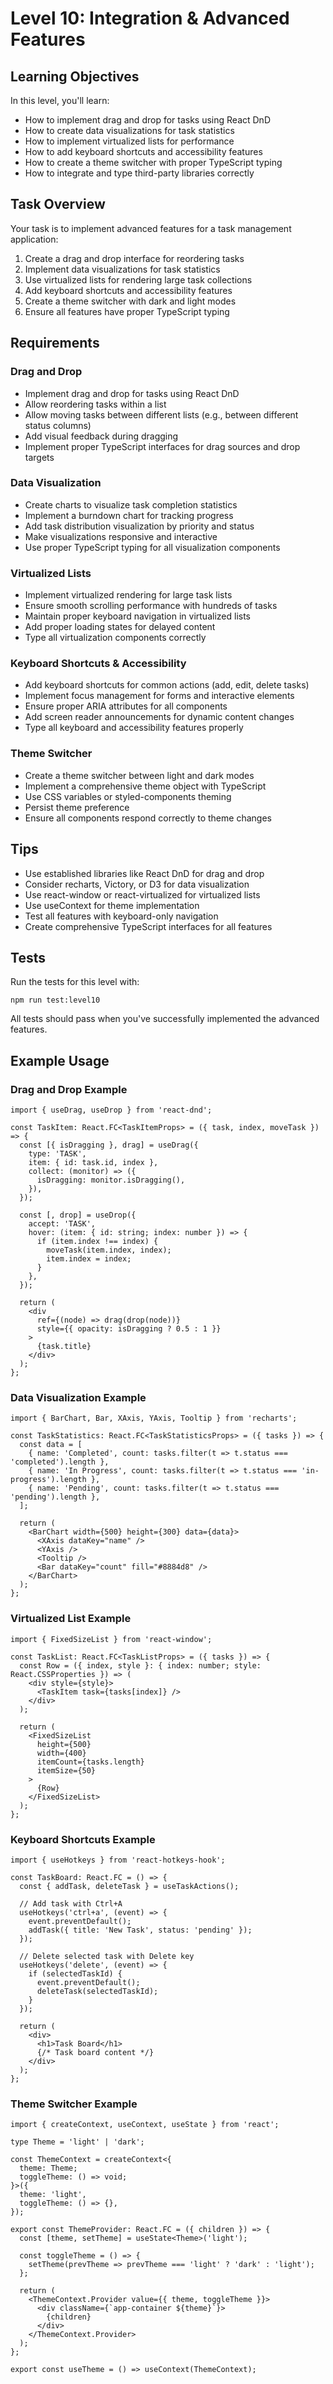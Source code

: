 # Level 10: Integration & Advanced Features

## Learning Objectives

In this level, you'll learn:
- How to implement drag and drop for tasks using React DnD
- How to create data visualizations for task statistics
- How to implement virtualized lists for performance
- How to add keyboard shortcuts and accessibility features
- How to create a theme switcher with proper TypeScript typing
- How to integrate and type third-party libraries correctly

## Task Overview

Your task is to implement advanced features for a task management application:

1. Create a drag and drop interface for reordering tasks
2. Implement data visualizations for task statistics
3. Use virtualized lists for rendering large task collections
4. Add keyboard shortcuts and accessibility features
5. Create a theme switcher with dark and light modes
6. Ensure all features have proper TypeScript typing

## Requirements

### Drag and Drop
- Implement drag and drop for tasks using React DnD
- Allow reordering tasks within a list
- Allow moving tasks between different lists (e.g., between different status columns)
- Add visual feedback during dragging
- Implement proper TypeScript interfaces for drag sources and drop targets

### Data Visualization
- Create charts to visualize task completion statistics
- Implement a burndown chart for tracking progress
- Add task distribution visualization by priority and status
- Make visualizations responsive and interactive
- Use proper TypeScript typing for all visualization components

### Virtualized Lists
- Implement virtualized rendering for large task lists
- Ensure smooth scrolling performance with hundreds of tasks
- Maintain proper keyboard navigation in virtualized lists
- Add proper loading states for delayed content
- Type all virtualization components correctly

### Keyboard Shortcuts & Accessibility
- Add keyboard shortcuts for common actions (add, edit, delete tasks)
- Implement focus management for forms and interactive elements
- Ensure proper ARIA attributes for all components
- Add screen reader announcements for dynamic content changes
- Type all keyboard and accessibility features properly

### Theme Switcher
- Create a theme switcher between light and dark modes
- Implement a comprehensive theme object with TypeScript
- Use CSS variables or styled-components theming
- Persist theme preference
- Ensure all components respond correctly to theme changes

## Tips

- Use established libraries like React DnD for drag and drop
- Consider recharts, Victory, or D3 for data visualization
- Use react-window or react-virtualized for virtualized lists
- Use useContext for theme implementation
- Test all features with keyboard-only navigation
- Create comprehensive TypeScript interfaces for all features

## Tests

Run the tests for this level with:

```
npm run test:level10
```

All tests should pass when you've successfully implemented the advanced features.

## Example Usage

### Drag and Drop Example
```tsx
import { useDrag, useDrop } from 'react-dnd';

const TaskItem: React.FC<TaskItemProps> = ({ task, index, moveTask }) => {
  const [{ isDragging }, drag] = useDrag({
    type: 'TASK',
    item: { id: task.id, index },
    collect: (monitor) => ({
      isDragging: monitor.isDragging(),
    }),
  });

  const [, drop] = useDrop({
    accept: 'TASK',
    hover: (item: { id: string; index: number }) => {
      if (item.index !== index) {
        moveTask(item.index, index);
        item.index = index;
      }
    },
  });

  return (
    <div 
      ref={(node) => drag(drop(node))} 
      style={{ opacity: isDragging ? 0.5 : 1 }}
    >
      {task.title}
    </div>
  );
};
```

### Data Visualization Example
```tsx
import { BarChart, Bar, XAxis, YAxis, Tooltip } from 'recharts';

const TaskStatistics: React.FC<TaskStatisticsProps> = ({ tasks }) => {
  const data = [
    { name: 'Completed', count: tasks.filter(t => t.status === 'completed').length },
    { name: 'In Progress', count: tasks.filter(t => t.status === 'in-progress').length },
    { name: 'Pending', count: tasks.filter(t => t.status === 'pending').length },
  ];

  return (
    <BarChart width={500} height={300} data={data}>
      <XAxis dataKey="name" />
      <YAxis />
      <Tooltip />
      <Bar dataKey="count" fill="#8884d8" />
    </BarChart>
  );
};
```

### Virtualized List Example
```tsx
import { FixedSizeList } from 'react-window';

const TaskList: React.FC<TaskListProps> = ({ tasks }) => {
  const Row = ({ index, style }: { index: number; style: React.CSSProperties }) => (
    <div style={style}>
      <TaskItem task={tasks[index]} />
    </div>
  );

  return (
    <FixedSizeList
      height={500}
      width={400}
      itemCount={tasks.length}
      itemSize={50}
    >
      {Row}
    </FixedSizeList>
  );
};
```

### Keyboard Shortcuts Example
```tsx
import { useHotkeys } from 'react-hotkeys-hook';

const TaskBoard: React.FC = () => {
  const { addTask, deleteTask } = useTaskActions();
  
  // Add task with Ctrl+A
  useHotkeys('ctrl+a', (event) => {
    event.preventDefault();
    addTask({ title: 'New Task', status: 'pending' });
  });
  
  // Delete selected task with Delete key
  useHotkeys('delete', (event) => {
    if (selectedTaskId) {
      event.preventDefault();
      deleteTask(selectedTaskId);
    }
  });

  return (
    <div>
      <h1>Task Board</h1>
      {/* Task board content */}
    </div>
  );
};
```

### Theme Switcher Example
```tsx
import { createContext, useContext, useState } from 'react';

type Theme = 'light' | 'dark';

const ThemeContext = createContext<{
  theme: Theme;
  toggleTheme: () => void;
}>({
  theme: 'light',
  toggleTheme: () => {},
});

export const ThemeProvider: React.FC = ({ children }) => {
  const [theme, setTheme] = useState<Theme>('light');
  
  const toggleTheme = () => {
    setTheme(prevTheme => prevTheme === 'light' ? 'dark' : 'light');
  };
  
  return (
    <ThemeContext.Provider value={{ theme, toggleTheme }}>
      <div className={`app-container ${theme}`}>
        {children}
      </div>
    </ThemeContext.Provider>
  );
};

export const useTheme = () => useContext(ThemeContext);
``` 